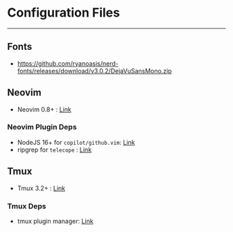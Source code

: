# Configuration Files

--- 

## Fonts
 
- https://github.com/ryanoasis/nerd-fonts/releases/download/v3.0.2/DejaVuSansMono.zip

## Neovim 

- Neovim 0.8+ : [Link](https://neovim.io/) 

### Neovim Plugin Deps

- NodeJS 16+ for `copilot/github.vim`: [Link](https://nodejs.org/en/download)
- ripgrep for `telecope` : [Link](https://github.com/BurntSushi/ripgrep)

## Tmux

- Tmux 3.2+ : [Link](https://github.com/tmux/tmux)

### Tmux Deps

- tmux plugin manager: [Link](https://github.com/tmux-plugins/tpm)



